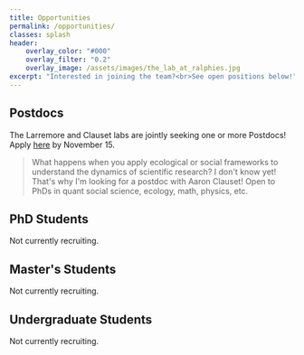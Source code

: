 ```yaml
---
title: Opportunities
permalink: /opportunities/
classes: splash
header:
    overlay_color: "#000"
    overlay_filter: "0.2"
    overlay_image: /assets/images/the_lab_at_ralphies.jpg
excerpt: "Interested in joining the team?<br>See open positions below!"
---
```


## Postdocs 

The Larremore and Clauset labs are jointly seeking one or more Postdocs! Apply [here](https://jobs.colorado.edu/jobs/JobDetail/?jobId=21039&emailCampaignId=168&referrer=http://127.0.0.1:4000/) by November 15. 

> What happens when you apply ecological or social frameworks to understand the dynamics of scientific research? I don't know yet! That's why I'm looking for a postdoc with Aaron Clauset! Open to PhDs in quant social science, ecology, math, physics, etc.

## PhD Students

Not currently recruiting.

## Master's Students

Not currently recruiting.

## Undergraduate Students

Not currently recruiting.
